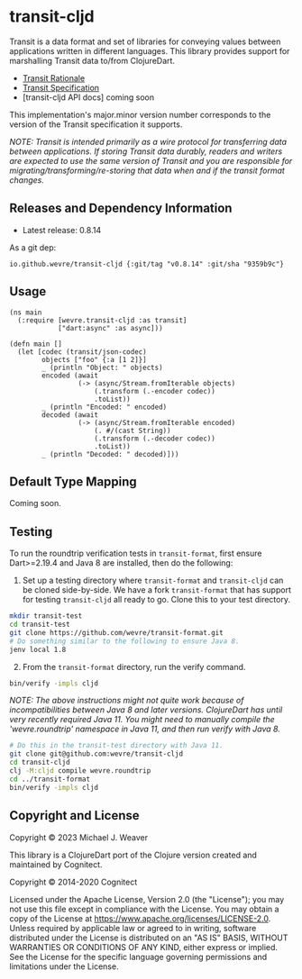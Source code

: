 # transit-cljd

Transit is a data format and set of libraries for conveying values between
applications written in different languages. This library provides support for
marshalling Transit data to/from ClojureDart.

* [Transit Rationale](https://blog.cognitect.com/blog/2014/7/22/transit)
* [Transit Specification](https://github.com/cognitect/transit-format)
* [transit-cljd API docs] coming soon

This implementation's major.minor version number corresponds to the version of
the Transit specification it supports.

_NOTE: Transit is intended primarily as a wire protocol for transferring data
between applications. If storing Transit data durably, readers and writers are
expected to use the same version of Transit and you are responsible for
migrating/transforming/re-storing that data when and if the transit format
changes._

## Releases and Dependency Information

* Latest release: 0.8.14 <!--TRANSIT_CLJD_VERSION-->

As a git dep:

<!--TRANSIT_CLJD_DEPS-->
```
io.github.wevre/transit-cljd {:git/tag "v0.8.14" :git/sha "9359b9c"}
```

## Usage

```
(ns main
  (:require [wevre.transit-cljd :as transit]
            ["dart:async" :as async]))

(defn main []
  (let [codec (transit/json-codec)
        objects ["foo" {:a [1 2]}]
        _ (println "Object: " objects)
        encoded (await
                 (-> (async/Stream.fromIterable objects)
                     (.transform (.-encoder codec))
                     .toList))
        _ (println "Encoded: " encoded)
        decoded (await
                 (-> (async/Stream.fromIterable encoded)
                     (. #/(cast String))
                     (.transform (.-decoder codec))
                     .toList))
        _ (println "Decoded: " decoded)]))
```

## Default Type Mapping

Coming soon.

## Testing

To run the roundtrip verification tests in `transit-format`, first ensure
Dart>=2.19.4 and Java 8 are installed, then do the following:

1. Set up a testing directory where `transit-format` and `transit-cljd` can be
   cloned side-by-side. We have a fork `transit-format` that has support for
   testing `transit-cljd` all ready to go. Clone this to your test directory.

```sh
mkdir transit-test
cd transit-test
git clone https://github.com/wevre/transit-format.git
# Do something similar to the following to ensure Java 8.
jenv local 1.8
```

2. From the `transit-format` directory, run the verify command.

```sh
bin/verify -impls cljd
```

_NOTE: The above instructions might not quite work because of incompatibilities
between Java 8 and later versions. ClojureDart has until very recently required
Java 11. You might need to manually compile the 'wevre.roundtrip' namespace in
Java 11, and then run verify with Java 8._

```sh
# Do this in the transit-test directory with Java 11.
git clone git@github.com:wevre/transit-cljd
cd transit-cljd
clj -M:cljd compile wevre.roundtrip
cd ../transit-format
bin/verify -impls cljd
```

## Copyright and License

Copyright © 2023 Michael J. Weaver

This library is a ClojureDart port of the Clojure version created and maintained
by Cognitect.

Copyright © 2014-2020 Cognitect

Licensed under the Apache License, Version 2.0 (the "License"); you may not use
this file except in compliance with the License. You may obtain a copy of the
License at https://www.apache.org/licenses/LICENSE-2.0. Unless required by
applicable law or agreed to in writing, software distributed under the License
is distributed on an "AS IS" BASIS, WITHOUT WARRANTIES OR CONDITIONS OF ANY
KIND, either express or implied. See the License for the specific language
governing permissions and limitations under the License.